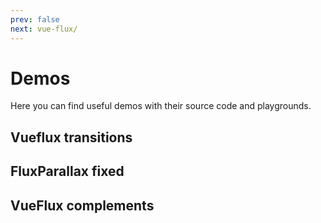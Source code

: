 ```yaml
---
prev: false
next: vue-flux/
---
```


# Demos

Here you can find useful demos with their source code and playgrounds.

## Vueflux transitions

<ClientOnly>
   <demos-index-1 />
</ClientOnly>

<ClientOnly>
   <lines />
</ClientOnly>

## FluxParallax fixed

<ClientOnly>
   <demos-index-2 />
</ClientOnly>

<ClientOnly>
   <lines />
</ClientOnly>

## VueFlux complements

<ClientOnly>
   <demos-index-3 />
</ClientOnly>
